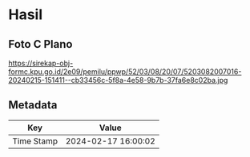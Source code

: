 # Hasil

## Foto C Plano

https://sirekap-obj-formc.kpu.go.id/2e09/pemilu/ppwp/52/03/08/20/07/5203082007016-20240215-151411--cb33456c-5f8a-4e58-9b7b-37fa6e8c02ba.jpg


## Metadata

| Key        | Value               |
| ---------- | ------------------- |
| Time Stamp | 2024-02-17 16:00:02 |




